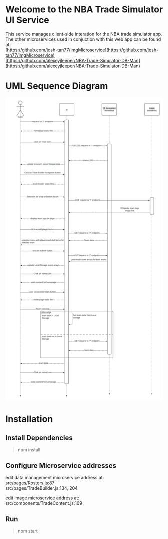 # Welcome to the NBA Trade Simulator UI Service

This service manages client-side interation for the NBA trade simulator app.  
The other microservices used in conjuction with this web app can be found at:  
[https://github.com/josh-tan77/imgMicroservice](https://github.com/josh-tan77/imgMicroservice)  
[https://github.com/alexeyjleeper/NBA-Trade-Simulator-DB-Man](https://github.com/alexeyjleeper/NBA-Trade-Simulator-DB-Man)

# UML Sequence Diagram
![UML Sequence Diagram](UML_sequence.jpeg)

# Installation

## Install Dependencies

>npm install

## Configure Microservice addresses

edit data management microservice address at:  
src/pages/Rosters.js:87  
src/pages/TradeBuilder.js:134, 204

edit image microservice address at:  
src/components/TradeContent.js:109

## Run

>npm start